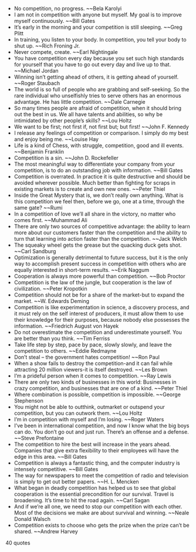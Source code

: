  - No competition, no progress. ~~Bela Karolyi
 - I am not in competition with anyone but myself. My goal is to improve myself continuously. ~~Bill Gates
 - It’s early in the morning and your competition is still sleeping. ~~Greg Plitt
 - In training, you listen to your body. In competition, you tell your body to shut up. ~~Rich Froning Jr.
 - Never compete, create. ~~Earl Nightingale
 - You have competition every day because you set such high standards for yourself that you have to go out every day and live up to that. ~~Michael Jordan
 - Winning isn’t getting ahead of others, it is getting ahead of yourself. ~~Roger Staubach
 - The world is so full of people who are grabbing and self-seeking. So the rare individual who unselfishly tries to serve others has an enormous advantage. He has little competition. ~~Dale Carnegie
 - So many times people are afraid of competition, when it should bring out the best in us. We all have talents and abilities, so why be intimidated by other people’s skills? ~~Lou Holtz
 - We want to be first; not first if, not first but; but first! ~~John F. Kennedy
 - I release any feelings of competition or comparison. I simply do my best and enjoy being me. ~~Louise Hay
 - Life is a kind of Chess, with struggle, competition, good and ill events. ~~Benjamin Franklin
 - Competition is a sin. ~~John D. Rockefeller
 - The most meaningful way to differentiate your company from your competition, is to do an outstanding job with information. ~~Bill Gates
 - Competition is overrated. In practice it is quite destructive and should be avoided wherever possible. Much better than fighting for scraps in existing markets is to create and own new ones. ~~Peter Thiel
 - Inside the Great Mystery that is, we don’t really own anything. What is this competition we feel then, before we go, one at a time, through the same gate? ~~Rumi
 - In a competition of love we’ll all share in the victory, no matter who comes first. ~~Muhammad Ali
 - There are only two sources of competitive advantage: the ability to learn more about our customers faster than the competition and the ability to turn that learning into action faster than the competition. ~~Jack Welch
 - The squeaky wheel gets the grease but the quacking duck gets shot. ~~Carl Sandburg
 - Optimization is generally detrimental to future success, but it is the only way to accomplish present success in competition with others who are equally interested in short-term results. ~~Erik Naggum
 - Cooperation is always more powerful than competition. ~~Bob Proctor
 - Competition is the law of the jungle, but cooperation is the law of civilization. ~~Peter Kropotkin
 - Competition should not be for a share of the market-but to expand the market. ~~W. Edwards Deming
 - Competition is like experimentation in science, a discovery process, and it must rely on the self interest of producers, it must allow them to use their knowledge for their purposes, because nobody else possesses the information. ~~Friedrich August von Hayek
 - Do not overestimate the competition and underestimate yourself. You are better than you think. ~~Tim Ferriss
 - Take life step by step, pace by pace, slowly slowly, and leave the competition to others. ~~Eddie Redmayne
 - Don’t steal – the government hates competition! ~~Ron Paul
 - When a show fails to destroy the competition-and it can fail while attracting 20 million viewers-it is itself destroyed. ~~Les Brown
 - I’m a prideful person when it comes to competition. ~~Ray Lewis
 - There are only two kinds of businesses in this world: Businesses in crazy competition, and businesses that are one of a kind. ~~Peter Thiel
 - Where combination is possible, competition is impossible. ~~George Stephenson
 - You might not be able to outthink, outmarket or outspend your competition, but you can outwork them. ~~Lou Holtz
 - I’m in competition with myself and I’m losing. ~~Roger Waters
 - I’ve been in international competition, and now I know what the big boys can do. You don’t go out and just run. There’s an offense and a defense. ~~Steve Prefontaine
 - The competition to hire the best will increase in the years ahead. Companies that give extra flexibility to their employees will have the edge in this area. ~~Bill Gates
 - Competition is always a fantastic thing, and the computer industry is intensely competitive. ~~Bill Gates
 - The way for newspapers to meet the competition of radio and television is simply to get out better papers. ~~H. L. Mencken
 - What began in deadly competition has helped us to see that global cooperation is the essential precondition for our survival. Travel is broadening. It’s time to hit the road again. ~~Carl Sagan
 - And if we’re all one, we need to stop our competition with each other. Most of the decisions we make are about survival and winning. ~~Neale Donald Walsch
 - Competition exists to choose who gets the prize when the prize can’t be shared. ~~Andrew Harvey

40 quotes